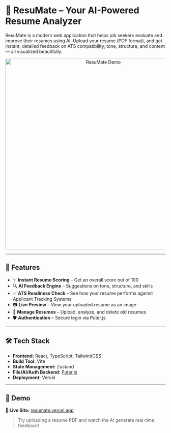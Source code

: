 # 🧠 ResuMate – Your AI-Powered Resume Analyzer

ResuMate is a modern web application that helps job seekers evaluate and improve their resumes using AI. Upload your resume (PDF format), and get instant, detailed feedback on ATS compatibility, tone, structure, and content — all visualized beautifully.

<p align="center">
  <img src="https://your-vercel-app.vercel.app/demo-image.png" alt="ResuMate Demo" width="600"/>
</p>

---

## 🚀 Features

- ✨ **Instant Resume Scoring** – Get an overall score out of 100
- 🔍 **AI Feedback Engine** – Suggestions on tone, structure, and skills
- ✅ **ATS Readiness Check** – See how your resume performs against Applicant Tracking Systems
- 📷 **Live Preview** – View your uploaded resume as an image
- 🧼 **Manage Resumes** – Upload, analyze, and delete old resumes
- 🛡️ **Authentication** – Secure login via Puter.js

---

## 🛠 Tech Stack

- **Frontend:** React, TypeScript, TailwindCSS
- **Build Tool:** Vite
- **State Management:** Zustand
- **File/AI/Auth Backend:** [Puter.js](https://puter.com)
- **Deployment:** Vercel

---

## 📸 Demo

🔗 **Live Site:** [resumate.vercel.app](https://resumate.vercel.app)

> Try uploading a resume PDF and watch the AI generate real-time feedback!
